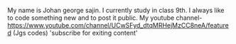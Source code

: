 My name is Johan george sajin.
I currently study in class 9th.
I always like to code something new and to post it public.
My youtube channel- https://www.youtube.com/channel/UCwSFyd_dtqMRHejMzCC8neA/featured (Jgs codes) 
'subscribe for exiting content'

